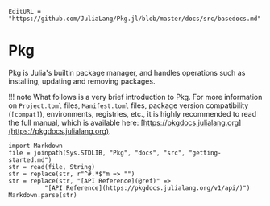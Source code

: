 ```@meta
EditURL = "https://github.com/JuliaLang/Pkg.jl/blob/master/docs/src/basedocs.md"
```

# Pkg

Pkg is Julia's builtin package manager, and handles operations
such as installing, updating and removing packages.

!!! note
    What follows is a very brief introduction to Pkg. For more
    information on `Project.toml` files, `Manifest.toml` files, package
    version compatibility (`[compat]`), environments, registries, etc.,
    it is highly recommended to read the full manual, which is available here:
    [https://pkgdocs.julialang.org](https://pkgdocs.julialang.org).

```@eval
import Markdown
file = joinpath(Sys.STDLIB, "Pkg", "docs", "src", "getting-started.md")
str = read(file, String)
str = replace(str, r"^#.*$"m => "")
str = replace(str, "[API Reference](@ref)" =>
          "[API Reference](https://pkgdocs.julialang.org/v1/api/)")
Markdown.parse(str)
```
